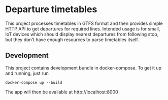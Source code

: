 Departure timetables
===

This project processes timetables in GTFS format and then provides simple HTTP API to get departures for required lines.
Intended usage is for small, IoT devices which should display nearest departures from following stop, but they don't 
have enough resources to parse timetables itself.

Development
---
This project contains development bundle in docker-compose. To get it up and running, just run
```shell
docker-compose up --build
```
The app will then be available at http://localhost:8000

